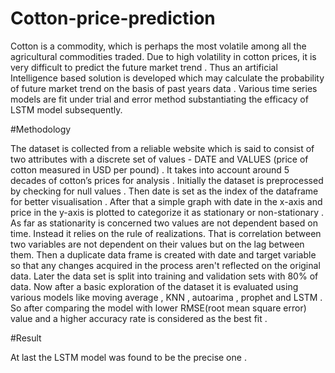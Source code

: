 # Cotton-price-prediction
Cotton is a commodity, which is perhaps the most volatile among all the agricultural commodities traded. Due to high volatility in cotton prices, it is very difficult to predict the future market trend . Thus an artificial Intelligence based solution is developed which may calculate the probability of future market trend on the basis of past years data . Various time series models are fit under trial and error method substantiating the efficacy of LSTM model subsequently.

#Methodology

The dataset is collected from a reliable website which is said to consist of two attributes with a discrete set of
values - DATE and VALUES (price of cotton measured in USD per pound) . 
It takes into
account around 5 decades of cotton’s prices for analysis . 
Initially the dataset is preprocessed by checking for null values . 
Then date is set as the index of the dataframe for better visualisation . 
After that a simple graph with date in the x-axis and price in the y-axis is plotted to categorize it as stationary or non-stationary .
As far as stationarity is concerned two values are not dependent based on time.
Instead it relies on the rule of realizations. 
That is correlation between two variables are not dependent on their values but on the lag between them.
Then a duplicate data frame is created with date and target variable so that any changes acquired in the process aren't reflected on the original data. 
Later the data set is split into training and validation sets with 80% of data.
Now after a basic exploration of the dataset it is evaluated using various models like moving average , KNN , autoarima , prophet and LSTM . 
So after comparing the model with lower RMSE(root mean square error) value and a higher accuracy rate is considered as the best fit . 

#Result

At last the LSTM model was found to be the precise one . 

